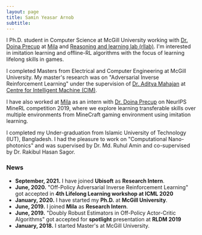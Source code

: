 ```yaml
---
layout: page
title: Samin Yeasar Arnob
subtitle: 
---
```


I Ph.D. student in Computer Science at McGill University working with [Dr. Doina Precup][3] at [Mila][1] and [Reasoning and learning lab (rllab)][2]. I'm interested in imitation learning and offline-RL algorithms with the focus of learning lifelong skills in games.

I completed Masters from Electrical and Computer Engineering at McGill University.  My master's research was on "Adversarial Inverse Reinforcement Learning" under the supervision of [Dr. Aditya Mahajan][4] at [Centre for Intelligent Machine (CIM)][5].

I have also worked at [Mila][1] as an intern with [Dr. Doina Precup][3] on NeurIPS MineRL competition 2019, where we explore learning transferable skills over multiple environments from MineCraft gaming environment using imitation learning.

I completed my Under-graduation from Islamic University of Technology (IUT), Bangladesh. I had the pleasure to work on "Computational Nano-photonics" and was supervised by Dr. Md. Ruhul Amin and co-supervised by Dr. Rakibul Hasan Sagor.

[1]:https://mila.quebec/
[2]:http://rl.cs.mcgill.ca/
[3]:https://www.linkedin.com/in/doina-precup-1ba61314/
[4]:http://www.ece.mcgill.ca/~amahaj1/
[5]:https://www.mcgill.ca/cim/


### News

* **September, 2021.** I have joined **Ubisoft** as **Research Intern**.
* **June, 2020.** "Off-Policy Adversarial Inverse Reinforcement Learning" got accepted in **4th Lifelong Learning workshop at ICML 2020** 
* **January, 2020.** I have started my **Ph.D.** at **McGill University**.
* **June, 2019.** I joined **Mila** as **Research Intern**.
* **June, 2019.** "Doubly Robust Estimators in Off-Policy Actor-Critic Algorithms" got accepted for **spotlight** presentation at **RLDM 2019**
* **January, 2018.** I started Master's at McGill University.

